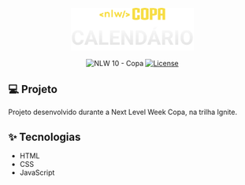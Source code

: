 <p align="center">
  <img alt="NLW Copa" src="./assets/logo.svg" width="250" />
</p>

<p align="center">
  <img src="https://img.shields.io/static/v1?label=NLW&message=10&color=F7DD43&labelColor=202024" alt="NLW 10 - Copa" />
  <a href="LICENSE"><img  src="https://img.shields.io/static/v1?label=License&message=MIT&color=F7DD43&labelColor=202024" alt="License"></a>
</p>

## 💻 Projeto
Projeto desenvolvido durante a Next Level Week Copa, na trilha Ignite.

## ✨ Tecnologias
- HTML
- CSS
- JavaScript
